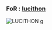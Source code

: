 
### FoR : [lucithon](https://t.me/lucithon) ###

![LUCITHON](https://telegra.ph/file/4992d6e018a251fee31b1.jpg)
g
